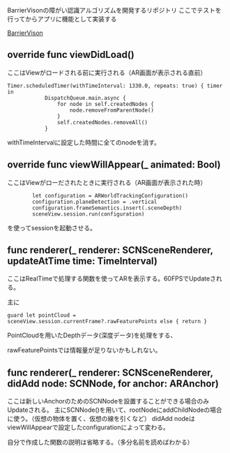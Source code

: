 BarrierVisonの障がい認識アルゴリズムを開発するリポジトリ
ここでテストを行ってからアプリに機能として実装する

[BarrierVison](https://github.com/e215402/RedBallPanchi)

## override func viewDidLoad()
ここはViewがロードされる前に実行される（AR画面が表示される直前）
```
Timer.scheduledTimer(withTimeInterval: 1330.0, repeats: true) { timer in
            DispatchQueue.main.async {
                for node in self.createdNodes {
                    node.removeFromParentNode()
                }
                self.createdNodes.removeAll()
            }
```
withTimeIntervalに設定した時間に全てのnodeを消す。

## override func viewWillAppear(_ animated: Bool)

ここはViewがローだされたときに実行される（AR画面が表示された時）
```
        let configuration = ARWorldTrackingConfiguration()
        configuration.planeDetection = .vertical
        configuration.frameSemantics.insert(.sceneDepth)
        sceneView.session.run(configuration)
```
を使ってsessionを起動させる。

## func renderer(_ renderer: SCNSceneRenderer, updateAtTime time: TimeInterval)

ここはRealTimeで処理する関数を使ってARを表示する。60FPSでUpdateされる。

主に
```
guard let pointCloud = sceneView.session.currentFrame?.rawFeaturePoints else { return }
```

PointCloudを用いたDepthデータ(深度データ)を処理をする、

rawFeaturePointsでは情報量が足りないかもしれない。

## func renderer(_ renderer: SCNSceneRenderer, didAdd node: SCNNode, for anchor: ARAnchor)

ここは新しいAnchorのためのSCNNodeを設置することができる場合のみUpdateされる。
主にSCNNode()を用いて、rootNodeにaddChildNodeの場合に使う。（仮想の物体を置く、仮想の線を引くなど）
didAdd nodeはviewWillAppearで設定したconfigurationによって変わる。


自分で作成した関数の説明は省略する。（多分名前を読めばわかる）



